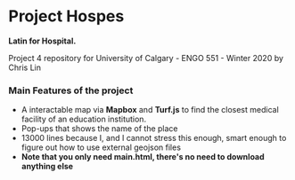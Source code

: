 # Project Hospes
**Latin for Hospital.**

Project 4 repository for University of Calgary - ENGO 551 - Winter 2020 by Chris Lin

### Main Features of the project
* A interactable map via **Mapbox** and **Turf.js** to find the closest medical facility of an education institution.
* Pop-ups that shows the name of the place
* 13000 lines because I, and I cannot stress this enough, smart enough to figure out how to use external geojson files
* **Note that you only need main.html, there's no need to download anything else**
